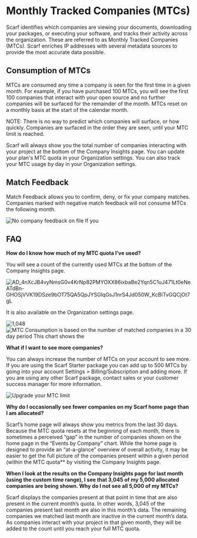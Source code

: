 # Monthly Tracked Companies (MTCs)

Scarf identifies which companies are viewing your documents, downloading your packages, or executing your software, and tracks their activity across the organization. These are referred to as Monthly Tracked Companies (MTCs). Scarf enriches IP addresses with several metadata sources to provide the most accurate data possible.

## Consumption of MTCs
MTCs are consumed any time a company is seen for the first time in a given month. For example, if you have purchased 100 MTCs, you will see the first 100 companies that interact with your open source and no further companies will be surfaced for the remainder of the month. MTCs reset on a monthly basis at the start of the calendar month.

NOTE: There is no way to predict which companies will surface, or how quickly. Companies are surfaced in the order they are seen, until your MTC limit is reached.

Scarf will always show you the total number of companies interacting with your project at the bottom of the Company Insights page. You can update your plan's MTC quota in your Organization settings. You can also track your MTC usage by day in your Organization settings.

## Match Feedback
Match Feedback allows you to confirm, deny, or fix your company matches. Companies marked with negative match feedback will not consume MTCs the following month.

![No company feedback on file  If you](https://github.com/user-attachments/assets/72389329-b857-45b2-9450-481e45badc39)

## FAQ
**How do I know how much of my MTC quota I’ve used?**

You will see a count of the currently used MTCs at the bottom of the Company Insights page.

![AD_4nXcJB4vyNmsG0v4KrNp82PMYOXX86ixbaBe2Yqn5C1uJ471Lt0eNeATdBn-GHOSjVVK19DSze9bOT75QA5QpJYSGlqGsJ1nrS4Jd050W_KcBITvGQCjOt7gL](https://github.com/user-attachments/assets/641e30b6-293d-415c-add9-4e0d772a88a6)

It is also available on the Organization settings page.

![1,048](https://github.com/user-attachments/assets/191f5115-c31d-4acd-965c-475fb41773f5)
![MTC Consumption is based on the number of matched companies in a 30 day period  This chart shows the](https://github.com/user-attachments/assets/b749dd9e-d269-4631-a0fa-8680057b4408)


**What if I want to see more companies?**


You can always increase the number of MTCs on your account to see more. If you are using the Scarf Starter package you can add up to 500 MTCs by going into your account Settings > Billing/Subscription and adding more. If you are using any other Scarf package, contact sales or your customer success manager for more information.

![Upgrade your MTC limit](https://github.com/user-attachments/assets/e1c121d2-d5dc-434d-a39d-bdeca9e1d694)

**Why do I occasionally see fewer companies on my Scarf home page than I am allocated?**

Scarf’s home page will always show you metrics from the last 30 days. Because the MTC quota resets at the beginning of each month, there is sometimes a perceived “gap” in the number of companies shown on the home page in the “Events by Company” chart. While the home page is designed to provide an “at-a-glance” overview of overall activity, it may be easier to get the full picture of the companies present within a given period (within the MTC quota** by visiting the Company Insights page.

**When I look at the results on the Company Insights page for last month (using the custom time range), I see that 3,045 of my 5,000 allocated companies are being shown. Why do I not see all 5,000 of my MTCs?**

Scarf displays the companies present at that point in time that are also present in the current month’s quota. In other words, 3,045 of the companies present last month are also in this month’s data. The remaining companies we matched last month are inactive in the current month’s data. As companies interact with your project in that given month, they will be added to the count until you reach your full MTC quota.
